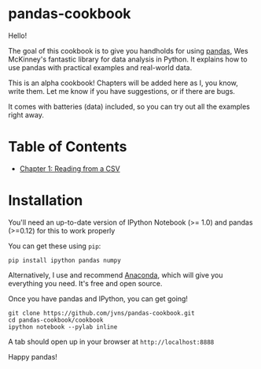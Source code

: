 pandas-cookbook
===============

Hello!

The goal of this cookbook is to give you handholds for using
[pandas](http://pandas.pydata.org/), Wes McKinney's fantastic library
for data analysis in Python. It explains how to use pandas with
practical examples and real-world data.

This is an alpha cookbook! Chapters will be added here as I, you know,
write them. Let me know if you have suggestions, or if there are bugs.

It comes with batteries (data) included, so you can try out all the
examples right away.

Table of Contents
=================

* [Chapter 1: Reading from a CSV](http://nbviewer.ipython.org/github/jvns/pandas-cookbook/blob/master/cookbook/Chapter%201%20-%20Reading%20from%20a%20CSV.ipynb)



Installation
============

You'll need an up-to-date version of IPython Notebook (>= 1.0) and
pandas (>=0.12) for this to work properly

You can get these using `pip`:

```
pip install ipython pandas numpy
```

Alternatively, I use and recommend
[Anaconda](https://store.continuum.io/), which will give you everything
you need. It's free and open source.

Once you have pandas and IPython, you can get going!

```
git clone https://github.com/jvns/pandas-cookbook.git
cd pandas-cookbook/cookbook
ipython notebook --pylab inline
```

A tab should open up in your browser at `http://localhost:8888`

Happy pandas!

